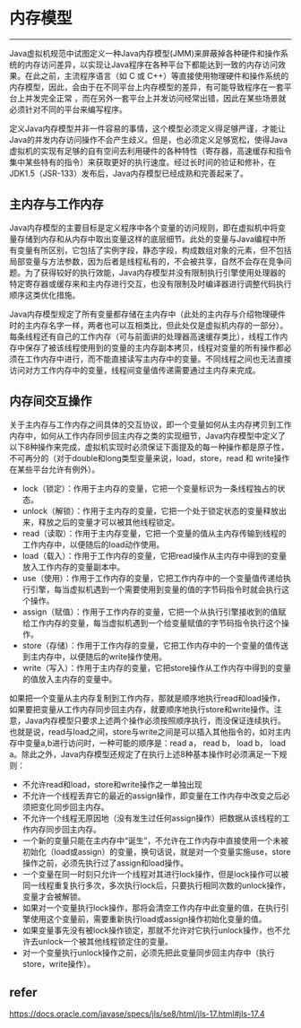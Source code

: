 # 内存模型
---
Java虚拟机规范中试图定义一种Java内存模型(JMM)来屏蔽掉各种硬件和操作系统的内存访问差异，以实现让Java程序在各种平台下都能达到一致的内存访问效果。在此之前，主流程序语言（如 C 或 C++）等直接使用物理硬件和操作系统的内存模型，因此，会由于在不同平台上内存模型的差异，有可能导致程序在一套平台上并发完全正常
，而在另外一套平台上并发访问经常出错，因此在某些场景就必须针对不同的平台来编写程序。

定义Java内存模型并非一件容易的事情，这个模型必须定义得足够严谨，才能让Java的并发内存访问操作不会产生歧义。但是，也必须定义足够宽松，使得Java虚拟机的实现有足够的自有空间去利用硬件的各种特性（寄存器，高速缓存和指令集中某些特有的指令）来获取更好的执行速度。经过长时间的验证和修补，在JDK1.5（JSR-133）发布后，Java内存模型已经成熟和完善起来了。

## 主内存与工作内存
Java内存模型的主要目标是定义程序中各个变量的访问规则，即在虚拟机中将变量存储到内存和从内存中取出变量这样的底层细节。此处的变量与Java编程中所有变量有所区别，它包括了实例字段，静态字段，构成数组对象的元素，但不包括局部变量与方法参数，因为后者是线程私有的，不会被共享，自然不会存在竞争问题。为了获得较好的执行效能，Java内存模型并没有限制执行引擎使用处理器的特定寄存器或缓存来和主内存进行交互，也没有限制及时编译器进行调整代码执行顺序这类优化措施。

Java内存模型规定了所有变量都存储在主内存中（此处的主内存与介绍物理硬件时的主内存名字一样，两者也可以互相类比，但此处仅是虚拟机内存的一部分）。每条线程还有自己的工作内存（可与前面讲的处理器高速缓存类比），线程工作内存中保存了被该线程使用到的变量的主内存副本拷贝，线程对变量的所有操作都必须在工作内存中进行，而不能直接读写主内存中的变量。不同线程之间也无法直接访问对方工作内存中的变量，线程间变量值传递需要通过主内存来完成。

## 内存间交互操作
关于主内存与工作内存之间具体的交互协议，即一个变量如何从主内存拷贝到工作内存中，如何从工作内存同步回主内存之类的实现细节，Java内存模型中定义了以下8种操作来完成，虚拟机实现时必须保证下面提及的每一种操作都是原子性，不可再分的（对于double和long类型变量来说，load，store，read 和 write操作在某些平台允许有例外）。

* lock（锁定）：作用于主内存的变量，它把一个变量标识为一条线程独占的状态。
* unlock（解锁）：作用于主内存的变量，它把一个处于锁定状态的变量释放出来，释放之后的变量才可以被其他线程锁定。
* read（读取）：作用于主内存变量，它把一个变量的值从主内存传输到线程的工作内存中，以便随后的load动作使用。
* load（载入）：作用于工作内存的变量，它把read操作从主内存中得到的变量放入工作内存的变量副本中。
* use（使用）：作用于工作内存的变量，它把工作内存中的一个变量值传递给执行引擎，每当虚拟机遇到一个需要使用到变量的值的字节码指令时就会执行这个操作。
* assign（赋值）：作用于工作内存的变量，它把一个从执行引擎接收到的值赋给工作内存的变量，每当虚拟机遇到一个给变量赋值的字节码指令执行这个操作。
* store（存储）：作用于工作内存的变量，它把工作内存中的一个变量的值传送到主内存中，以便随后的write操作使用。
* write（写入）：作用于主内存的变量，它把store操作从工作内存中得到的变量的值放入主内存的变量中。

如果把一个变量从主内存复制到工作内存，那就是顺序地执行read和load操作，如果要把变量从工作内存同步回主内存，就要顺序地执行store和write操作。注意，Java内存模型只要求上述两个操作必须按照顺序执行，而没保证连续执行。也就是说，read与load之间，store与write之间是可以插入其他指令的，如对主内存中变量a,b进行访问时，一种可能的顺序是：read a， read b， load b， load a。除此之外，Java内存模型还规定了在执行上述8种基本操作时必须满足一下规则：

* 不允许read和load，store和write操作之一单独出现
* 不允许一个线程丢弃它的最近的assign操作，即变量在工作内存中改变之后必须把变化同步回主内存。
* 不允许一个线程无原因地（没有发生过任何assign操作）把数据从该线程的工作内存同步回主内存。
* 一个新的变量只能在主内存中“诞生”，不允许在工作内存中直接使用一个未被初始化（load或assign）的变量，换句话说，就是对一个变量实施use，store操作之前，必须先执行过了assign和load操作。
* 一个变量在同一时刻只允许一个线程对其进行lock操作，但是lock操作可以被同一线程重复执行多次，多次执行lock后，只要执行相同次数的unlock操作，变量才会被解锁。
* 如果对一个变量执行lock操作，那将会清空工作内存中此变量的值，在执行引擎使用这个变量前，需要重新执行load或assign操作初始化变量的值。
* 如果变量事先没有被lock操作锁定，那就不允许对它执行unlock操作，也不允许去unlock一个被其他线程锁定住的变量。
* 对一个变量执行unlock操作之前，必须先把此变量同步回主内存中（执行store，write操作）。

## refer
https://docs.oracle.com/javase/specs/jls/se8/html/jls-17.html#jls-17.4
